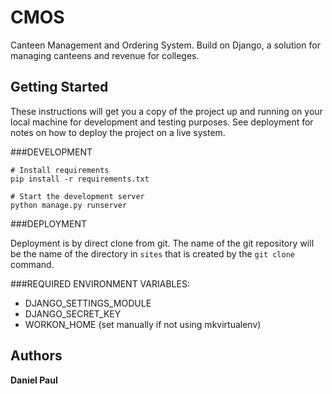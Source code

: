 # CMOS

Canteen Management and Ordering System. Build on Django, a solution for managing canteens and revenue for colleges.




## Getting Started

These instructions will get you a copy of the project up and running on your local machine for development and testing purposes. See deployment for notes on how to deploy the project on a live system.


###DEVELOPMENT


    # Install requirements
    pip install -r requirements.txt

    # Start the development server
    python manage.py runserver

###DEPLOYMENT

Deployment is by direct clone from git. The name of the git repository will be the name of the directory in `sites` that is created by the `git clone` command.


###REQUIRED ENVIRONMENT VARIABLES:

- DJANGO_SETTINGS_MODULE
- DJANGO_SECRET_KEY
- WORKON_HOME (set manually if not using mkvirtualenv)

    
## Authors

 **Daniel Paul** 

